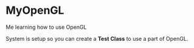 # MyOpenGL

Me learning how to use OpenGL

System is setup so you can create a **Test Class** to use a part of OpenGL.
